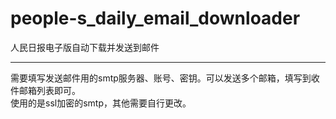 # people-s_daily_email_downloader
人民日报电子版自动下载并发送到邮件
******
需要填写发送邮件用的smtp服务器、账号、密钥。可以发送多个邮箱，填写到收件邮箱列表即可。  
使用的是ssl加密的smtp，其他需要自行更改。
